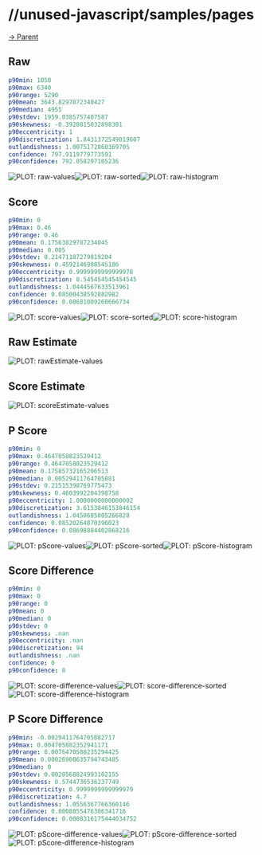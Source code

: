 
# //unused-javascript/samples/pages

[→ Parent](../..)


## Raw


```yaml
p90min: 1050
p90max: 6340
p90range: 5290
p90mean: 3643.8297872340427
p90median: 4955
p90stdev: 1959.0385757407587
p90skewness: -0.3920815032898301
p90eccentricity: 1
p90discretization: 1.8431372549019607
outlandishness: 1.0075172860369705
confidence: 797.9119779773591
p90confidence: 792.058297105236

```

![PLOT: raw-values](./raw/values.svg)![PLOT: raw-sorted](./raw/sorted.svg)![PLOT: raw-histogram](./raw/histogram.svg)
## Score


```yaml
p90min: 0
p90max: 0.46
p90range: 0.46
p90mean: 0.17563829787234045
p90median: 0.005
p90stdev: 0.21471187279819204
p90skewness: 0.4592146988545186
p90eccentricity: 0.9999999999999978
p90discretization: 8.545454545454545
outlandishness: 1.0444567633513961
confidence: 0.08500438592882982
p90confidence: 0.08681009268666734

```

![PLOT: score-values](./score/values.svg)![PLOT: score-sorted](./score/sorted.svg)![PLOT: score-histogram](./score/histogram.svg)
## Raw Estimate

![PLOT: rawEstimate-values](./rawEstimate/values.svg)
## Score Estimate

![PLOT: scoreEstimate-values](./scoreEstimate/values.svg)
## P Score


```yaml
p90min: 0
p90max: 0.4647058823529412
p90range: 0.4647058823529412
p90mean: 0.17585732165206513
p90median: 0.00529411764705881
p90stdev: 0.21515398769775473
p90skewness: 0.4603992204398758
p90eccentricity: 1.0000000000000002
p90discretization: 3.6153846153846154
outlandishness: 1.0450685805266828
confidence: 0.08520264870396023
p90confidence: 0.08698884402868216

```

![PLOT: pScore-values](./pScore/values.svg)![PLOT: pScore-sorted](./pScore/sorted.svg)![PLOT: pScore-histogram](./pScore/histogram.svg)
## Score Difference


```yaml
p90min: 0
p90max: 0
p90range: 0
p90mean: 0
p90median: 0
p90stdev: 0
p90skewness: .nan
p90eccentricity: .nan
p90discretization: 94
outlandishness: .nan
confidence: 0
p90confidence: 0

```

![PLOT: score-difference-values](./score-difference/values.svg)![PLOT: score-difference-sorted](./score-difference/sorted.svg)![PLOT: score-difference-histogram](./score-difference/histogram.svg)
## P Score Difference


```yaml
p90min: -0.0029411764705882717
p90max: 0.004705882352941171
p90range: 0.0076470588235294425
p90mean: 0.00026908635794743485
p90median: 0
p90stdev: 0.0020568824993102155
p90skewness: 0.5744736536237749
p90eccentricity: 0.9999999999999979
p90discretization: 4.7
outlandishness: 1.0556367766360146
confidence: 0.0008855476306341716
p90confidence: 0.0008316175444034752

```

![PLOT: pScore-difference-values](./pScore-difference/values.svg)![PLOT: pScore-difference-sorted](./pScore-difference/sorted.svg)![PLOT: pScore-difference-histogram](./pScore-difference/histogram.svg)